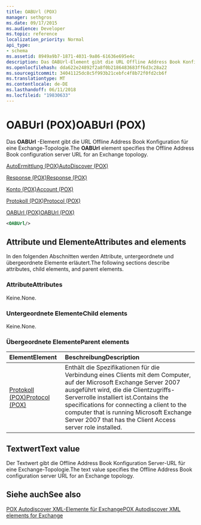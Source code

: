 ```yaml
---
title: OABUrl (POX)
manager: sethgros
ms.date: 09/17/2015
ms.audience: Developer
ms.topic: reference
localization_priority: Normal
api_type:
- schema
ms.assetid: 8949a9b7-1871-4031-9a86-61636e695e4c
description: Das OABUrl-Element gibt die URL Offline Address Book Konfiguration für eine Exchange-Topologie.
ms.openlocfilehash: dda622e24892f2a8f0b2186483683ff6d3c28a22
ms.sourcegitcommit: 34041125dc8c5f993b21cebfc4f8b72f0fd2cb6f
ms.translationtype: MT
ms.contentlocale: de-DE
ms.lasthandoff: 06/11/2018
ms.locfileid: "19830633"
---
```

# <a name="oaburl-pox"></a><span data-ttu-id="3eb80-103">OABUrl (POX)</span><span class="sxs-lookup"><span data-stu-id="3eb80-103">OABUrl (POX)</span></span>

<span data-ttu-id="3eb80-104">Das **OABUrl** -Element gibt die URL Offline Address Book Konfiguration für eine Exchange-Topologie.</span><span class="sxs-lookup"><span data-stu-id="3eb80-104">The **OABUrl** element specifies the Offline Address Book configuration server URL for an Exchange topology.</span></span> 
  
[<span data-ttu-id="3eb80-105">AutoErmittlung (POX)</span><span class="sxs-lookup"><span data-stu-id="3eb80-105">AutoDiscover (POX)</span></span>](autodiscover-pox.md)
  
[<span data-ttu-id="3eb80-106">Response (POX)</span><span class="sxs-lookup"><span data-stu-id="3eb80-106">Response (POX)</span></span>](response-pox.md)
  
[<span data-ttu-id="3eb80-107">Konto (POX)</span><span class="sxs-lookup"><span data-stu-id="3eb80-107">Account (POX)</span></span>](account-pox.md)
  
[<span data-ttu-id="3eb80-108">Protokoll (POX)</span><span class="sxs-lookup"><span data-stu-id="3eb80-108">Protocol (POX)</span></span>](protocol-pox.md)
  
[<span data-ttu-id="3eb80-109">OABUrl (POX)</span><span class="sxs-lookup"><span data-stu-id="3eb80-109">OABUrl (POX)</span></span>](oaburl-pox.md)
  
```xml
<OABUrl/>
```

## <a name="attributes-and-elements"></a><span data-ttu-id="3eb80-110">Attribute und Elemente</span><span class="sxs-lookup"><span data-stu-id="3eb80-110">Attributes and elements</span></span>

<span data-ttu-id="3eb80-111">In den folgenden Abschnitten werden Attribute, untergeordnete und übergeordnete Elemente erläutert.</span><span class="sxs-lookup"><span data-stu-id="3eb80-111">The following sections describe attributes, child elements, and parent elements.</span></span>
  
### <a name="attributes"></a><span data-ttu-id="3eb80-112">Attribute</span><span class="sxs-lookup"><span data-stu-id="3eb80-112">Attributes</span></span>

<span data-ttu-id="3eb80-113">Keine.</span><span class="sxs-lookup"><span data-stu-id="3eb80-113">None.</span></span>
  
### <a name="child-elements"></a><span data-ttu-id="3eb80-114">Untergeordnete Elemente</span><span class="sxs-lookup"><span data-stu-id="3eb80-114">Child elements</span></span>

<span data-ttu-id="3eb80-115">Keine.</span><span class="sxs-lookup"><span data-stu-id="3eb80-115">None.</span></span>
  
### <a name="parent-elements"></a><span data-ttu-id="3eb80-116">Übergeordnete Elemente</span><span class="sxs-lookup"><span data-stu-id="3eb80-116">Parent elements</span></span>

|<span data-ttu-id="3eb80-117">**Element**</span><span class="sxs-lookup"><span data-stu-id="3eb80-117">**Element**</span></span>|<span data-ttu-id="3eb80-118">**Beschreibung**</span><span class="sxs-lookup"><span data-stu-id="3eb80-118">**Description**</span></span>|
|:-----|:-----|
|[<span data-ttu-id="3eb80-119">Protokoll (POX)</span><span class="sxs-lookup"><span data-stu-id="3eb80-119">Protocol (POX)</span></span>](protocol-pox.md) <br/> |<span data-ttu-id="3eb80-120">Enthält die Spezifikationen für die Verbindung eines Clients mit dem Computer, auf der Microsoft Exchange Server 2007 ausgeführt wird, die die Clientzugriffs-Serverrolle installiert ist.</span><span class="sxs-lookup"><span data-stu-id="3eb80-120">Contains the specifications for connecting a client to the computer that is running Microsoft Exchange Server 2007 that has the Client Access server role installed.</span></span>  <br/> |
   
## <a name="text-value"></a><span data-ttu-id="3eb80-121">Textwert</span><span class="sxs-lookup"><span data-stu-id="3eb80-121">Text value</span></span>

<span data-ttu-id="3eb80-122">Der Textwert gibt die Offline Address Book Konfiguration Server-URL für eine Exchange-Topologie.</span><span class="sxs-lookup"><span data-stu-id="3eb80-122">The text value specifies the Offline Address Book configuration server URL for an Exchange topology.</span></span>
  
## <a name="see-also"></a><span data-ttu-id="3eb80-123">Siehe auch</span><span class="sxs-lookup"><span data-stu-id="3eb80-123">See also</span></span>



[<span data-ttu-id="3eb80-124">POX Autodiscover XML-Elemente für Exchange</span><span class="sxs-lookup"><span data-stu-id="3eb80-124">POX Autodiscover XML elements for Exchange</span></span>](pox-autodiscover-xml-elements-for-exchange.md)

